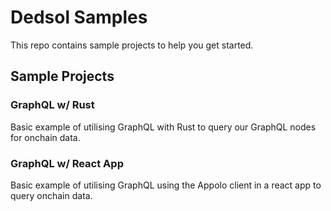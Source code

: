 # Dedsol Samples

This repo contains sample projects to help you get started.

## Sample Projects

### GraphQL w/ Rust

Basic example of utilising GraphQL with Rust to query our GraphQL nodes for onchain data.

### GraphQL w/ React App

Basic example of utilising GraphQL using the Appolo client in a react app to query onchain data.
